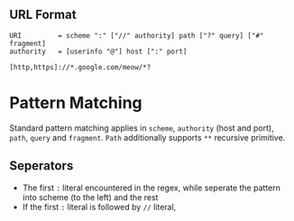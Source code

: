 ## URL Format

```
URI         = scheme ":" ["//" authority] path ["?" query] ["#" fragment]
authority   = [userinfo "@"] host [":" port]
```

```
[http,https]://*.google.com/meow/*?
```

# Pattern Matching
Standard pattern matching applies in `scheme`, `authority` (host and port), `path`, `query` and `fragment`. `Path` additionally supports `**` recursive primitive.

## Seperators
- The first `:` literal encountered in the regex, while seperate the pattern into scheme (to the left) and the rest
- If the first `:` literal is followed by `//` literal,